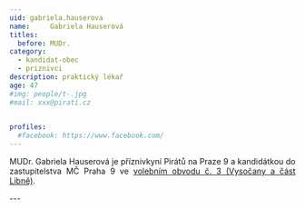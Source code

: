 ```yaml
---
uid: gabriela.hauserova
name:     Gabriela Hauserová
titles:
  before: MUDr.
category:
  - kandidat-obec
  - priznivci
description: praktický lékař
age: 47
#img: people/t-.jpg
#mail: xxx@pirati.cz

 
profiles:
  #facebook: https://www.facebook.com/
---
```

<p style='text-align: justify;'>
MUDr. Gabriela Hauserová je příznivkyní Pirátů na Praze 9 a kandidátkou do zastupitelstva MČ Praha 9 ve <a href="/komunalni-volby-2018/vysocany/" target="_self"><u>volebním obvodu č. 3 (Vysočany a část Libně)</u></a>.
</p>
---